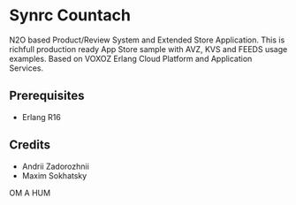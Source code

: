 Synrc Countach
==============

N2O based Product/Review System and Extended Store Application.
This is richfull production ready App Store sample with AVZ, KVS and FEEDS usage examples.
Based on VOXOZ Erlang Cloud Platform and Application Services.

Prerequisites
-------------

* Erlang R16

Credits
-------

* Andrii Zadorozhnii
* Maxim Sokhatsky

OM A HUM

